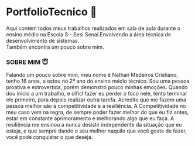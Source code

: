# PortfolioTecnico 📖
Aqui contém todos meus trabalhos realizados em sala de aula durante o ensino médio na Escola S - Sesi Senai.Envolvendo a área técnica de desenvolvimento de sistemas.  
Também encontra um pouco sobre mim.
### SOBRE MIM 😇
Falando um pouco sobre mim, meu nome é Nathan Medeiros Cristiano, tenho 16 anos, e estou no 2º ano do ensino médio técnico. Sou uma pessoa proativa e extrovertida, porém demonstro pouco minhas emoções. Quando dou inicio a um trabalho, e dificl fazer eu perder o foco nele, tento terminar ele primeiro, para depois realizar outra tarefa. Acredito que me fazem uma pessoa melhor são a competitividade e a resiliência. A Competitividade no meu caso vem na regra, de sempre poder fazer melhor do que eu fiz antes, estar em constante aprimoramento e melhorando algo que eu faça. A resiliência me ensinou a nunca desistir independente da situação que eu esteja, e que sempre dando o seu melhor naquilo que você goste de fazer, você pode conquistar o que deseja.


            
          


